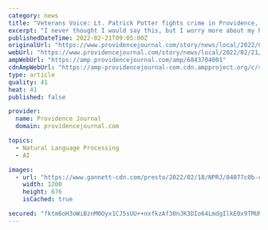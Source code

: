 ```yaml
---
category: news
title: "Veterans Voice: Lt. Patrick Potter fights crime in Providence, enemies abroad"
excerpt: "I never thought I would say this, but I worry more about my husband now, on the streets of Providence, than I did when he was deployed in the Middle East,” said Marie Potter of Coventry. Her husband,"
publishedDateTime: 2022-02-21T09:05:00Z
originalUrl: "https://www.providencejournal.com/story/news/local/2022/02/21/lt-patrick-potter-fights-crime-providence-enemies-abroad/6843704001/"
webUrl: "https://www.providencejournal.com/story/news/local/2022/02/21/lt-patrick-potter-fights-crime-providence-enemies-abroad/6843704001/"
ampWebUrl: "https://amp.providencejournal.com/amp/6843704001"
cdnAmpWebUrl: "https://amp-providencejournal-com.cdn.ampproject.org/c/s/amp.providencejournal.com/amp/6843704001"
type: article
quality: 41
heat: 41
published: false

provider:
  name: Providence Journal
  domain: providencejournal.com

topics:
  - Natural Language Processing
  - AI

images:
  - url: "https://www.gannett-cdn.com/presto/2022/02/18/NPRJ/04077c0b-c1e3-4063-a2b3-66d5d6909b10-potter_portrait_copy.jpg?auto=webp&crop=1199,675,x0,y301&format=pjpg&width=1200"
    width: 1200
    height: 676
    isCached: true

secured: "fktm6oH3oWiBznM0Oyx1CJ5sUU++nxfkzAf30nJK3DIo64LmdgIlkE0x9TMUNwqJIGvtJ0IfK8Ewp04/7YQFGKOFaszZbVbnQCbnnTYvio6ZsZTHBTTtc9RiEY8OnmNo36K6Pil//H4GSA5kRib781ROoZ8mKZ4ZHH+ROPN4ffezFK8L2965JZKSNIrMI6XI7pV8lG8qTtaWfLqJqMnil17AQKtHJ/34iE1bYPoShbvKpCWRoFi2GLTNYWDmMdxjS1DF6to+InwVhSVlIhM5APIFp7uEVaDuEyDVW5o5MlkZccVkbxe15kiS7xNsVK4rluxjcJ6lblHrDFtLelQITyjo+utexl+Pokrnm6bbF/0=;fWCDRIp7ACl+2mr9dc/TcQ=="
---
```


